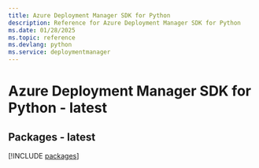 ```yaml
---
title: Azure Deployment Manager SDK for Python
description: Reference for Azure Deployment Manager SDK for Python
ms.date: 01/28/2025
ms.topic: reference
ms.devlang: python
ms.service: deploymentmanager
---
```

# Azure Deployment Manager SDK for Python - latest
## Packages - latest
[!INCLUDE [packages](deployment-manager-index.md)]